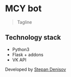 # MCY bot

> Tagline

## Technology stack

- Python3
- Flask + addons
- VK API

Developed by [Stepan Denisov](https://vk.com/sd.denisoff 'Stepan Denisov')
